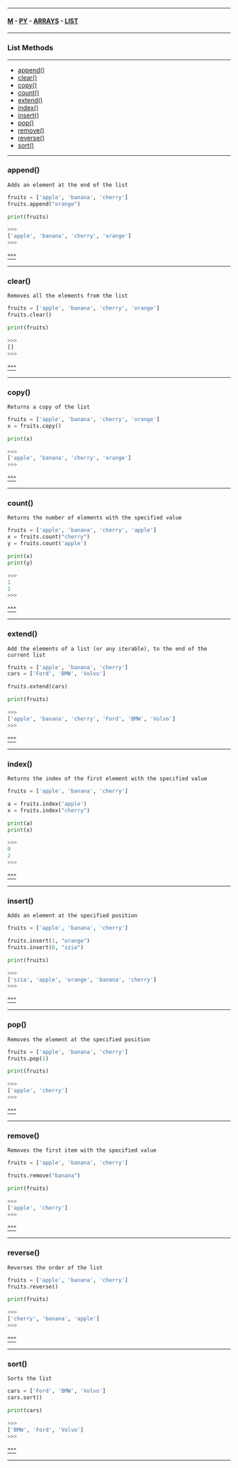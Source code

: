 
---

#### [M](https://github.com/ttltrk/TTT/blob/master/menu.md) - [PY](https://github.com/ttltrk/TTT/blob/master/PY/PY.md) - [ARRAYS](https://github.com/ttltrk/TTT/blob/master/PY/ARRAYS/ARRAYS.md) - [LIST](https://github.com/ttltrk/TTT/blob/master/PY/ARRAYS/LIST/LIST.md)

---

<h3 id='^'>List Methods</h3>

---

* <a href='#append'>append()</a></br>
* <a href='#clear'>clear()</a></br>
* <a href='#copy'>copy()</a></br>
* <a href='#count'>count()</a></br>
* <a href='#extend'>extend()</a></br>
* <a href='#index'>index()</a></br>
* <a href='#insert'>insert()</a></br>
* <a href='#pop'>pop()</a></br>
* <a href='#remove'>remove()</a></br>
* <a href='#reverse'>reverse()</a></br>
* <a href='#sort'>sort()</a></br>

---

<h3 id='append'>append()</h3>

```
Adds an element at the end of the list
```

```py
fruits = ['apple', 'banana', 'cherry']
fruits.append("orange")

print(fruits)

>>>
['apple', 'banana', 'cherry', 'orange']
>>>
```

<a href='#^'>^^^</a>

---

<h3 id='clear'>clear()</h3>

```
Removes all the elements from the list
```

```py
fruits = ['apple', 'banana', 'cherry', 'orange']
fruits.clear()

print(fruits)

>>>
[]
>>>
```

<a href='#^'>^^^</a>

---

<h3 id='copy'>copy()</h3>

```
Returns a copy of the list
```

```py
fruits = ['apple', 'banana', 'cherry', 'orange']
x = fruits.copy()

print(x)

>>>
['apple', 'banana', 'cherry', 'orange']
>>>
```

<a href='#^'>^^^</a>

---

<h3 id='count'>count()</h3>

```
Returns the number of elements with the specified value
```

```py
fruits = ['apple', 'banana', 'cherry', 'apple']
x = fruits.count("cherry")
y = fruits.count('apple')

print(x)
print(y)

>>>
1
2
>>>
```

<a href='#^'>^^^</a>

---

<h3 id='extend'>extend()</h3>

```
Add the elements of a list (or any iterable), to the end of the current list
```

```py
fruits = ['apple', 'banana', 'cherry']
cars = ['Ford', 'BMW', 'Volvo']

fruits.extend(cars)

print(fruits)

>>>
['apple', 'banana', 'cherry', 'Ford', 'BMW', 'Volvo']
>>>
```

<a href='#^'>^^^</a>

---

<h3 id='index'>index()</h3>

```
Returns the index of the first element with the specified value
```

```py
fruits = ['apple', 'banana', 'cherry']

a = fruits.index('apple')
x = fruits.index("cherry")

print(a)
print(x)

>>>
0
2
>>>
```

<a href='#^'>^^^</a>

---

<h3 id='insert'>insert()</h3>

```
Adds an element at the specified position
```

```py
fruits = ['apple', 'banana', 'cherry']

fruits.insert(1, "orange")
fruits.insert(0, "szia")

print(fruits)

>>>
['szia', 'apple', 'orange', 'banana', 'cherry']
>>>
```

<a href='#^'>^^^</a>

---

<h3 id='pop'>pop()</h3>

```
Removes the element at the specified position
```

```py
fruits = ['apple', 'banana', 'cherry']
fruits.pop(1)

print(fruits)

>>>
['apple', 'cherry']
>>>
```

<a href='#^'>^^^</a>

---

<h3 id='remove'>remove()</h3>

```
Removes the first item with the specified value
```

```py
fruits = ['apple', 'banana', 'cherry']

fruits.remove("banana")

print(fruits)

>>>
['apple', 'cherry']
>>>
```

<a href='#^'>^^^</a>

---

<h3 id='reverse'>reverse()</h3>

```
Reverses the order of the list
```

```py
fruits = ['apple', 'banana', 'cherry']
fruits.reverse()

print(fruits)

>>>
['cherry', 'banana', 'apple']
>>>
```

<a href='#^'>^^^</a>

---

<h3 id='sort'>sort()</h3>

```
Sorts the list
```

```py
cars = ['Ford', 'BMW', 'Volvo']
cars.sort()

print(cars)

>>>
['BMW', 'Ford', 'Volvo']
>>>
```

<a href='#^'>^^^</a>

---
